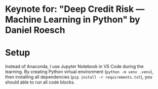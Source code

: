 # Keynote for: "Deep Credit Risk — Machine Learning in Python" by Daniel Roesch

# Setup

Instead of Anaconda, I use Jupyter Notebook in VS Code during the learning. By creating Python virtual environment (`python -m venv .venv`), then installing all dependencies (`pip install -r requirements.txt`), you should able to run all code blocks.
